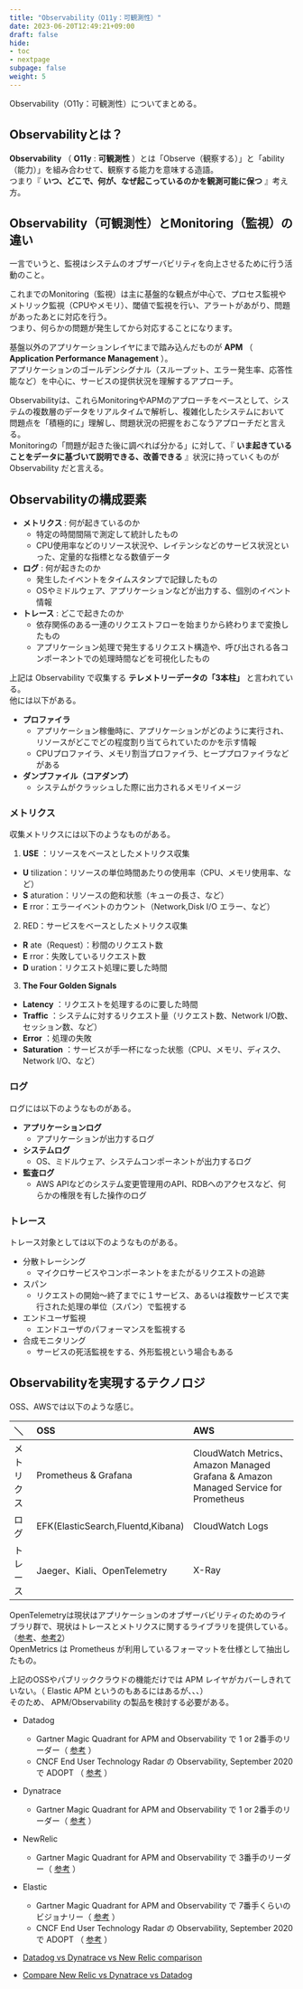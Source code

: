 ```yaml
---
title: "Observability（O11y：可観測性）"
date: 2023-06-20T12:49:21+09:00
draft: false
hide:
- toc
- nextpage
subpage: false
weight: 5
---
```


Observability（O11y：可観測性）についてまとめる。

<!--more-->

## Observabilityとは？

**Observability** （ **O11y** : **可観測性** ）とは「Observe（観察する）」と「ability（能力）」を組み合わせて、観察する能力を意味する造語。  
つまり『 __いつ、どこで、何が、なぜ起こっているのかを観測可能に保つ__ 』考え方。

## Observability（可観測性）とMonitoring（監視）の違い

一言でいうと、監視はシステムのオブザーバビリティを向上させるために行う活動のこと。  

これまでのMonitoring（監視）は主に基盤的な観点が中心で、プロセス監視やメトリック監視（CPUやメモリ）、閾値で監視を行い、アラートがあがり、問題があったあとに対応を行う。  
つまり、何らかの問題が発生してから対応することになります。

基盤以外のアプリケーションレイヤにまで踏み込んだものが **APM** （ **Application Performance Management** ）。  
アプリケーションのゴールデンシグナル（スループット、エラー発生率、応答性能など）を中心に、サービスの提供状況を理解するアプローチ。

Observabilityは、これらMonitoringやAPMのアプローチをベースとして、システムの複数層のデータをリアルタイムで解析し、複雑化したシステムにおいて 問題点を「積極的に」理解し、問題状況の把握をおこなうアプローチだと言える。  
Monitoringの「問題が起きた後に調べれば分かる」に対して、『 __いま起きていることをデータに基づいて説明できる、改善できる__ 』状況に持っていくものが Observability だと言える。

## Observabilityの構成要素

- **メトリクス** : 何が起きているのか
  - 特定の時間間隔で測定して統計したもの
  - CPU使用率などのリソース状況や、レイテンシなどのサービス状況といった、定量的な指標となる数値データ
- **ログ** : 何が起きたのか
  - 発生したイベントをタイムスタンプで記録したもの
  - OSやミドルウェア、アプリケーションなどが出力する、個別のイベント情報
- **トレース** : どこで起きたのか
  - 依存関係のある一連のリクエストフローを始まりから終わりまで変換したもの
  - アプリケーション処理で発生するリクエスト構造や、呼び出される各コンポーネントでの処理時間などを可視化したもの

上記は Observability で収集する **テレメトリーデータの「3本柱」** と言われている。  
他には以下がある。

- **プロファイラ**
  - アプリケーション稼働時に、アプリケーションがどのように実行され、リソースがどこでどの程度割り当てられていたのかを示す情報
  - CPUプロファイラ、メモリ割当プロファイラ、ヒーププロファイラなどがある
- **ダンプファイル（コアダンプ）**
  - システムがクラッシュした際に出力されるメモリイメージ

### メトリクス

収集メトリクスには以下のようなものがある。

1. **USE** ：リソースをベースとしたメトリクス収集
  - **U** tilization：リソースの単位時間あたりの使用率（CPU、メモリ使用率、など）
  - **S** aturation：リソースの飽和状態（キューの長さ、など）
  - **E** rror：エラーイベントのカウント（Network,Disk I/O エラー、など）
2. RED：サービスをベースとしたメトリクス収集
  - **R** ate（Request）：秒間のリクエスト数
  - **E** rror：失敗しているリクエスト数
  - **D** uration：リクエスト処理に要した時間
3. **The Four Golden Signals**
  - **Latency** ：リクエストを処理するのに要した時間
  - **Traffic** ：システムに対するリクエスト量（リクエスト数、Network I/O数、セッション数、など）
  - **Error** ：処理の失敗
  - **Saturation** ：サービスが手一杯になった状態（CPU、メモリ、ディスク、Network I/O、など）

### ログ

ログには以下のようなものがある。

- **アプリケーションログ**
  - アプリケーションが出力するログ
- **システムログ**
  - OS、ミドルウェア、システムコンポーネントが出力するログ
- **監査ログ**
  - AWS APIなどのシステム変更管理用のAPI、RDBへのアクセスなど、何らかの権限を有した操作のログ

### トレース

トレース対象としては以下のようなものがある。

- 分散トレーシング
  - マイクロサービスやコンポーネントをまたがるリクエストの追跡
- スパン
  - リクエストの開始〜終了までに１サービス、あるいは複数サービスで実行された処理の単位（スパン）で監視する
- エンドユーザ監視
  - エンドユーザのパフォーマンスを監視する
- 合成モニタリング
  - サービスの死活監視をする、外形監視という場合もある

## Observabilityを実現するテクノロジ

OSS、AWSでは以下のような感じ。

|＼      |OSS                               |AWS                                                                               |
|:-------|:--------------------------------|:---------------------------------------------------------------------------------|
|メトリクス|Prometheus & Grafana             |CloudWatch Metrics、Amazon Managed Grafana & Amazon Managed Service for Prometheus|
|ログ     |EFK(ElasticSearch,Fluentd,Kibana)|CloudWatch Logs                                                                   |
|トレース  |Jaeger、Kiali、OpenTelemetry     |X-Ray                                                                             |

OpenTelemetryは現状はアプリケーションのオブザーバビリティのためのライブラリ群で、現状はトレースとメトリクスに関するライブラリを提供している。（[参考](https://ymotongpoo.hatenablog.com/entry/2020/06/01/164221)、[参考2](https://zenn.dev/yuta28/articles/what-is-opentelemetry)）  
OpenMetrics は Prometheus が利用しているフォーマットを仕様として抽出したもの。

上記のOSSやパブリッククラウドの機能だけでは APM レイヤがカバーしきれていない。（ Elastic APM というのもあるにはあるが、、、）  
そのため、 APM/Observability の製品を検討する必要がある。

- Datadog
  - Gartner Magic Quadrant for APM and Observability で 1 or 2番手のリーダー（ [参考](https://www.dynatrace.com/ja/gartner-magic-quadrant-for-application-performance-monitoring-observability/) ）
  - CNCF End User Technology Radar の Observability, September 2020 で ADOPT （ [参考](https://radar.cncf.io/2020-09-observability) ）
- Dynatrace
  - Gartner Magic Quadrant for APM and Observability で 1 or 2番手のリーダー（ [参考](https://www.dynatrace.com/ja/gartner-magic-quadrant-for-application-performance-monitoring-observability/) ）
- NewRelic
  - Gartner Magic Quadrant for APM and Observability で 3番手のリーダー（ [参考](https://www.dynatrace.com/ja/gartner-magic-quadrant-for-application-performance-monitoring-observability/) ）
- Elastic
  - Gartner Magic Quadrant for APM and Observability で 7番手くらいのビジョナリー（ [参考](https://www.dynatrace.com/ja/gartner-magic-quadrant-for-application-performance-monitoring-observability/) ）
  - CNCF End User Technology Radar の Observability, September 2020 で ADOPT （ [参考](https://radar.cncf.io/2020-09-observability) ）



- [Datadog vs Dynatrace vs New Relic comparison](https://www.peerspot.com/products/comparisons/datadog_vs_dynatrace_vs_new-relic)
- [Compare New Relic vs Dynatrace vs Datadog](https://crozdesk.com/compare/new-relic-vs-dynatrace-vs-datadog)